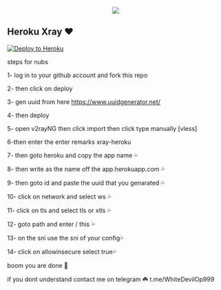<p align="center">

  <img src="https://readme-typing-svg.herokuapp.com/?lines=Amazing+Heroku+Xray+Tool&font=Fira%20Code&center=true&width=380&height=50">


## Heroku Xray ❤️


<p><a href="https://dashboard.heroku.com/new?template=https://github.com/OsharaShaveen/Heroku-Xray"> <img src="https://www.herokucdn.com/deploy/button.svg" alt="Deploy to Heroku" /></a></p>

steps for nubs

1- log in to your github account and fork this repo

2- then click on deploy 

3- gen uuid from here https://www.uuidgenerator.net/

4- then deploy

5- open v2rayNG then click import then click type manually [vless]

6-then enter the enter remarks xray-heroku

7- then goto heroku and copy the app name 💦

8- then write as the name off the app.herokuapp.com 💦

9- then goto id and paste the uuid that you genarated 💦

10- click on network and select ws 💦 

11- click on tls and select tls or xtls 💦

12- goto path and enter / this 💦

13- on the sni use the sni of your config💦

14- click on allowinsecure select true💦

boom you are done 👀

if you dont understand contact me on telegram ☘️
t.me/WhiteDevilOp999
